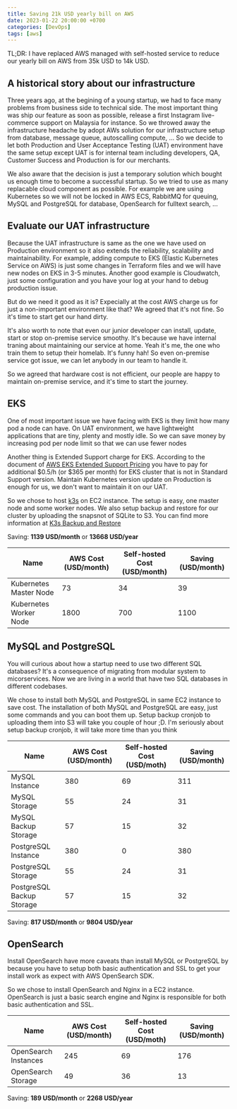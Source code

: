 ```yaml
---
title: Saving 21k USD yearly bill on AWS
date: 2023-01-22 20:00:00 +0700
categories: [DevOps]
tags: [aws]
---
```


TL;DR: I have replaced AWS managed with self-hosted service to reduce our yearly bill on AWS from 35k USD to 14k USD.

## A historical story about our infrastructure

Three years ago, at the begining of a young startup, we had to face many problems from business side to technical side. The most important thing was ship our feature as soon as possible, release a first Instagram live-commerce support on Malaysia for instance. So we throwed away the infrastructure headache by adopt AWs solution for our infrastructure setup from database, message queue, autoscalling compute, ... So we decide to let both Production and User Acceptance Testing (UAT) environment have the same setup except UAT is for internal team including developers, QA, Customer Success and Production is for our merchants.

We also aware that the decision is just a temporary solution which bought us enough time to become a successful startup. So we tried to use as many replacable cloud component as possible. For example we are using Kubernetes so we will not be locked in AWS ECS, RabbitMQ for queuing, MySQL and PostgreSQL for database, OpenSearch for fulltext search, ...

## Evaluate our UAT infrastructure

Because the UAT infrastructure is same as the one we have used on Production environment so it also extends the reliability, scalability and maintainability. For example, adding compute to EKS (Elastic Kubernetes Service on AWS) is just some changes in Terraform files and we will have new nodes on EKS in 3-5 minutes. Another good example is Cloudwatch, just some configuration and you have your log at your hand to debug production issue.

But do we need it good as it is? Expecially at the cost AWS charge us for just a non-important environment like that? We agreed that it's not fine. So it's time to start get our hand dirty.

It's also worth to note that even our junior developer can install, update, start or stop on-premise service smoothy. It's because we have internal traning about maintaining our service at home. Yeah it's me, the one who train them to setup their homelab. It's funny hah! So even on-premise service got issue, we can let anybody in our team to handle it.

So we agreed that hardware cost is not efficient, our people are happy to maintain on-premise service, and it's time to start the journey.

## EKS

One of most important issue we have facing with EKS is they limit how many pod a node can have. On UAT environment, we have lightweight applications that are tiny, plenty and mostly idle. So we can save money by increasing pod per node limit so that we can use fewer nodes

Another thing is Extended Support charge for EKS. According to the document of [AWS EKS Extended Support Pricing](https://aws.amazon.com/blogs/containers/amazon-eks-extended-support-for-kubernetes-versions-pricing/) you have to pay for additional $0.5/h (or $365 per month) for EKS cluster that is not in Standard Support version. Maintain Kubernetes version update on Production is enough for us, we don't want to maintain it on our UAT.

So we chose to host [k3s](https://k3s.io/) on EC2 instance. The setup is easy, one master node and some worker nodes. We also setup backup and restore for our cluster by uploading the snapsnot of SQLite to S3. You can find more information at [K3s Backup and Restore](https://docs.k3s.io/datastore/backup-restore)

Saving: **1139 USD/month** or **13668 USD/year**

| Name                   | AWS Cost (USD/month) | Self-hosted Cost (USD/month) | Saving (USD/month) |
| ---------------------- | -------------------- | ---------------------------- | ------------------ |
| Kubernetes Master Node | 73                   | 34                           | 39                 |
| Kubernetes Worker Node | 1800                 | 700                          | 1100               |

## MySQL and PostgreSQL

You will curious about how a startup need to use two different SQL databases? It's a consequence of migrating from modular system to micorservices. Now we are living in a world that have two SQL databases in different codebases.

We chose to install both MySQL and PostgreSQL in same EC2 instance to save cost. The installation of both MySQL and PostgreSQL are easy, just some commands and you can boot them up. Setup backup cronjob to uploading them into S3 will take you couple of hour ;D. I'm seriously about setup backup cronjob, it will take more time than you think

| Name                      | AWS Cost (USD/month) | Self-hosted Cost (USD/moth) | Saving (USD/month) |
| ------------------------- | -------------------- | --------------------------- | ------------------ |
| MySQL Instance            | 380                  | 69                          | 311                |
| MySQL Storage             | 55                   | 24                          | 31                 |
| MySQL Backup Storage      | 57                   | 15                          | 32                 |
| PostgreSQL Instance       | 380                  | 0                           | 380                |
| PostgreSQL Storage        | 55                   | 24                          | 31                 |
| PostgreSQL Backup Storage | 57                   | 15                          | 32                 |

Saving: **817 USD/month** or **9804 USD/year**

## OpenSearch

Install OpenSearch have more caveats than install MySQL or PostgreSQL by because you have to setup both basic authentication and SSL to get your install work as expect with AWS OpenSearch SDK.

So we chose to install OpenSearch and Nginx in a EC2 instance. OpenSearch is just a basic search engine and Nginx is responsible for both basic authentication and SSL.

| Name                 | AWS Cost (USD/month) | Self-hosted Cost (USD/moth) | Saving (USD/month) |
| -------------------- | -------------------- | --------------------------- | ------------------ |
| OpenSearch Instances | 245                  | 69                          | 176                |
| OpenSearch Storage   | 49                   | 36                          | 13                 |

Saving: **189 USD/month** or **2268 USD/year**
